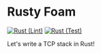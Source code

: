 # Rusty Foam

[![Rust (Lint)](https://github.com/sohnryang/rusty-foam/actions/workflows/rust-lint.yml/badge.svg)](https://github.com/sohnryang/rusty-foam/actions/workflows/rust-lint.yml) [![Rust (Test)](https://github.com/sohnryang/rusty-foam/actions/workflows/rust-test.yml/badge.svg)](https://github.com/sohnryang/rusty-foam/actions/workflows/rust-test.yml)

Let's write a TCP stack in Rust!
